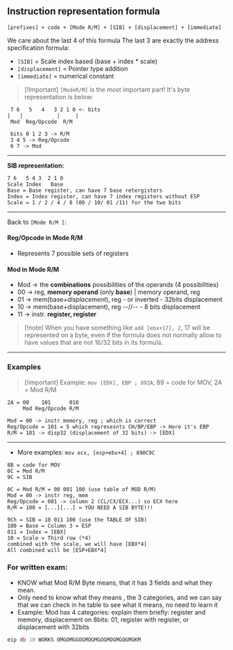 
## Instruction representation formula 

`[prefixes] + code + [Mode R/M] + [SIB] + [displacement] + [immediate]`

We care about the last 4 of this formula 
The last 3 are exactly the address specification formula: 
- `[SIB]` = Scale index based (base + index * scale)
- `[displacement]` = Pointer type addition
- `[immediate]` = numerical constant

>[!Important] `[ModeR/M]` is the most important part! It's byte representation is below:


```
 7 6   5   4   3 2 1 0 <- bits
|   |           |     |
 Mod  Reg/Opcode  R/M
 
 bits 0 1 2 3 -> R/M
 3 4 5 -> Reg/Opcode
 6 7 -> Mod

```

---

**SIB representation:**
```
7 6   5 4 3  2 1 0
Scale Index   Base    
Base = Base register, can have 7 base retergisters
Index = Index register, can have 7 index registers without ESP
Scale = 1 / 2 / 4 / 8 (00 / 10/ 01 /11) for the two bits
```

---

Back to `[Mode R/M ]`:

#### Reg/Opcode in Mode R/M

- Represents 7 possible sets of registers

#### Mod in Mode R/M

- Mod -> the **combinations** possibilities of the operands (4 possibilities)
- 00 -> reg, **memory operand** (only **base**) | memory operand, reg 
- 01 -> mem(base+*displacement*), reg - or inverted - 32bits displacement
- 10 -> mem(base+displacement), reg --//-- - 8 bits displacement
- 11 -> instr. **register, register**

>[!note] When you have something like `add [ebx+17], 2`, 17 will be represented on a byte, even if the formula does not normally allow to have values that are not 16/32 bits in its formula.

---
### Examples

>[!important] Example: `mov [EDX], EBP ; 892A`; 89 = code for MOV, 2A = Mod R/M

```
2A = 00    101      010
     Mod Reg/Opcode R/M

Mod = 00 -> instr memory, reg ; which is correct
Reg/Opcode = 101 = 5 which represesnts CH/BP/EBP -> Here it's EBP
R/M = 101 -> disp32 (displacement of 32 bits) -> [EDX]
```

---
- More examples: `mov ecx, [esp+ebx+4] ; 890C9C`
```
8B = code for MOV
0C = Mod R/M
9C = SIB

0C = Mod R/M = 00 001 100 (use table of MOD R/M)
Mod = 00 -> instr reg, mem
Reg/Opcode = 001 -> column 2 (CL/CX/ECX...) so ECX here
R/M = 100 = [...][...] = YOU NEED A SIB BYTE!!!

9Ch = SIB = 10 011 100 (use the TABLE OF SIB)
100 = Base = Column 3 = ESP 
011 = Index = [EBX] 
10 = Scale = Third row (*4)
combined with the scale, we will have [EBX*4]
All combined will be [ESP+EBX*4]
```


### For written exam:
- KNOW what Mod R/M Byte means, that it has 3 fields and what they mean.
- Only need to know what they means , the 3 categories, and we can say that we can check in he table to see what it means, no need to learn it
- Example: Mod has 4 categories: explain them briefly: register and memory, displacement on 8bits: 01, register with register, or displacement with 32bits



```nasm
eip db 10 WORKS OMGOMGGOGMOGMGOGMOGMGOGMGKM
```